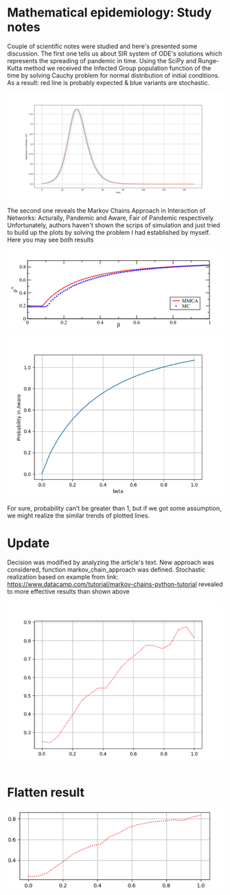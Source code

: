 # Mathematical epidemiology: Study notes


Couple of scientific notes were studied and here's presented some discussion.
The first one tells us about SIR system of ODE's solutions which represents the spreading of pandemic in time.
Using the SciPy and Runge-Kutta method we received the Infected Group population function of the time by solving Cauchy problem for normal distribution
of initial conditions. As a result: red line is probably expected & blue variants are stochastic.

![](Graph_1.png)

The second one reveals the Markov Chains Approach in Interaction of Networks:
Acturally, Pandemic and Aware, Fair of Pandemic respectively. Unfortunately, authors haven't shown the scrips of simulation and just tried to build up the plots by solving the problem I had established by myself. Here you may see both results

![](gr1.png)

![](gr2.png)

For sure, probability can't be greater than 1, but if we got some assumption, we might realize the similar trends of plotted lines.

# Update

Decision was modified by analyzing the article's text. New approach was considered, function markov_chain_approach was defined. Stochastic realization based on example from link: https://www.datacamp.com/tutorial/markov-chains-python-tutorial 
revealed to more effective results than shown above

![](Nice_plot_bro.png)

# Flatten result

![](nice_plot_flatten.png)


